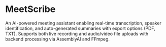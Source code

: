 # MeetScribe
An AI-powered meeting assistant enabling real-time transcription, speaker identification, and auto-generated summaries with export options (PDF, TXT). Supports both live recording and audio/video file uploads with backend processing via AssemblyAI and FFmpeg.
